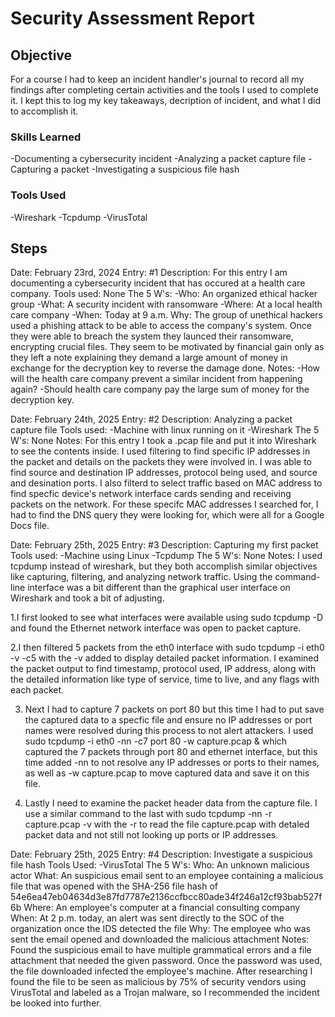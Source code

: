 # Security Assessment Report

## Objective

For a course I had to keep an incident handler's journal to record all my findings after completing certain activities and the tools I used to complete it. I kept this to log my key takeaways, decription of incident, and what I did to accomplish it.

### Skills Learned

-Documenting a cybersecurity incident
-Analyzing a packet capture file
-Capturing a packet
-Investigating a suspicious file hash

### Tools Used

-Wireshark
-Tcpdump
-VirusTotal

## Steps

Date: February 23rd, 2024
Entry: #1
Description: For this entry I am documenting a cybersecurity incident that has occured at a health care company.
Tools used: None
The 5 W's: 
-Who: An organized ethical hacker group
-What: A security incident with ransomware
-Where: At a local health care company
-When: Today at 9 a.m.
Why: The group of unethical hackers used a phishing attack to be able to access the company's system. Once they were able to breach the system they launced their ransomware, encrypting crucial files. They seem to be motivated by financial gain only as they left a note explaining they demand a large amount of money in exchange for the decryption key to reverse the damage done.
Notes: 
-How will the health care company prevent a similar incident from happening again?
-Should health care company pay the large sum of money for the decryption key. 


Date: February 24th, 2025
Entry: #2
Description: Analyzing a packet capture file
Tools used: 
-Machine with linux running on it
-Wireshark
The 5 W's: None
Notes: For this entry I took a .pcap file and put it into Wireshark to see the contents inside. I used filtering to find specific IP addresses in the packet and details on the packets they were involved in. I was able to find source and destination IP addresses, protocol being used, and source and desination ports. I also filterd to select traffic based on MAC address to find specfic device's network interface cards sending and receiving packets on the network. For these specifc MAC addresses I searched for, I had to find the DNS query they were looking for, which were all for a Google Docs file.


Date: February 25th, 2025
Entry: #3
Description: Capturing my first packet
Tools used:
-Machine using Linux
-Tcpdump
The 5 W's: None
Notes: I used tcpdump instead of wireshark, but they both accomplish similar objectives like capturing, filtering, and analyzing network traffic. Using the command-line interface was a bit different than the graphical user interface on Wireshark and took a bit of adjusting. 

1.I first looked to see what interfaces were available using  sudo tcpdump -D  and found the Ethernet network interface was open to packet capture. 

2.I then filtered 5 packets from the eth0 interface with  sudo tcpdump -i eth0 -v -c5   with the -v added to display detailed packet information. I examined the packet output to find timestamp, protocol used, IP address, along with the detailed information like type of service, time to live, and any flags with each packet. 

3. Next I had to capture 7 packets on port 80 but this time I had to put save the captured data to a specfic file and ensure no IP addresses or port names were resolved during this process to not alert attackers. I used  sudo tcpdump -i eth0 -nn -c7 port 80 -w capture.pcap &   which captured the 7 packets through port 80 and ethernet interface, but this time added -nn to not resolve any IP addresses or ports to their names, as well as  -w capture.pcap  to move captured data and save it on this file.

4. Lastly I need to examine the packet header data from the capture file. I use a similar command to the last with       sudo tcpdump -nn -r capture.pcap -v   with the -r to read the file capture.pcap with detaled packet data and not still not looking up ports or IP addresses.


Date: February 25th, 2025
Entry: #4
Description: Investigate a suspicious file hash
Tools Used:
-VirusTotal
The 5 W's: 
Who: An unknown malicious actor
What: An suspicious email sent to an employee containing a malicious file that was opened with the SHA-256 file hash of 54e6ea47eb04634d3e87fd7787e2136ccfbcc80ade34f246a12cf93bab527f6b
Where: An employee's computer at a financial consulting company
When: At 2 p.m. today, an alert was sent directly to the SOC of the organization once the IDS detected the file
Why: The employee who was sent the email opened and downloaded the malicious attachment
Notes:
Found the suspicious email to have multiple grammatical errors and a file attachment that needed the given password. Once the password was used, the file downloaded infected the employee's machine. After researching I found the file to be seen as malicious by 75% of security vendors using VirusTotal and labeled as a Trojan malware, so I recommended the incident be looked into further.


